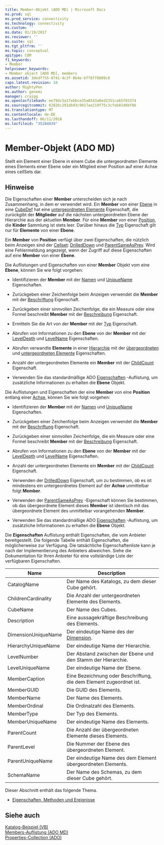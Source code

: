 ```yaml
---
title: Member-Objekt (ADO MD) | Microsoft Docs
ms.prod: sql
ms.prod_service: connectivity
ms.technology: connectivity
ms.custom: ''
ms.date: 01/19/2017
ms.reviewer: ''
ms.suite: sql
ms.tgt_pltfrm: ''
ms.topic: conceptual
apitype: COM
f1_keywords:
- Member
helpviewer_keywords:
- Member object [ADO MD], members
ms.assetid: 3dedf755-0741-4c3f-8b4e-bff8ff8809c8
caps.latest.revision: 10
author: MightyPen
ms.author: genemi
manager: craigg
ms.openlocfilehash: ee79dc5a17ebbce35a8543a0ed2351ca65f03374
ms.sourcegitcommit: 62826c291db93c9017ae219f75c3cfeb8140bf06
ms.translationtype: MT
ms.contentlocale: de-DE
ms.lasthandoff: 06/11/2018
ms.locfileid: "35284039"
---
```

# <a name="member-object-ado-md"></a>Member-Objekt (ADO MD)
Stellt ein Element einer Ebene in einem Cube die untergeordneten Elemente eines Elements einer Ebene oder ein Mitglied einer Position auf einer Achse eines cellSets dar.  
  
## <a name="remarks"></a>Hinweise  
 Die Eigenschaften einer **Member** unterscheiden sich je nach Zusammenhang, in dem er verwendet wird. Ein **Member** von einer [Ebene](../../../ado/reference/ado-md-api/level-object-ado-md.md) in eine [CubeDef](../../../ado/reference/ado-md-api/cubedef-object-ado-md.md) hat eine [untergeordneten Elemente](../../../ado/reference/ado-md-api/children-property-ado-md.md) Eigenschaft, die zurückgibt der **Mitglieder** auf die nächsten untergeordneten Ebene der Hierarchie aus der aktuellen **Member**. Für eine **Member** von einer [Position](../../../ado/reference/ado-md-api/position-object-ado-md.md), die **Kinder** Sammlung ist stets leer. Darüber hinaus die [Typ](../../../ado/reference/ado-md-api/type-property-ado-md.md) Eigenschaft gilt nur für **Elemente** von einer **Ebene**.  
  
 Ein **Member** von **Position** verfügt über zwei Eigenschaften, die nützlich beim Anzeigen sind der [Cellset](../../../ado/reference/ado-md-api/cellset-object-ado-md.md): [DrilledDown](../../../ado/reference/ado-md-api/drilleddown-property-ado-md.md) und [ ParentSameAsPrev](../../../ado/reference/ado-md-api/parentsameasprev-property-ado-md.md). Wird eine Fehlermeldung angezeigt, wenn der Zugriff auf diese Eigenschaften auf eine **Member** von einer **Ebene**.  
  
 Die Auflistungen und Eigenschaften von einer **Member** Objekt vom eine **Ebene**, können Sie wie folgt vorgehen:  
  
-   Identifizieren der **Member** mit der [Namen](../../../ado/reference/ado-md-api/name-property-ado-md.md) und [UniqueName](../../../ado/reference/ado-md-api/uniquename-property-ado-md.md) Eigenschaften.  
  
-   Zurückgeben einer Zeichenfolge beim Anzeigen verwendet die **Member** mit der [Beschriftung](../../../ado/reference/ado-md-api/caption-property-ado-md.md) Eigenschaft.  
  
-   Zurückgeben einer sinnvollen Zeichenfolge, die ein Measure oder eine Formel beschreibt **Member** mit der [Beschreibung](../../../ado/reference/ado-md-api/description-property-ado-md.md) Eigenschaft.  
  
-   Ermitteln Sie die Art von der **Member** mit der [Typ](../../../ado/reference/ado-md-api/type-property-ado-md.md) Eigenschaft.  
  
-   Abrufen von Informationen zu den **Ebene** von der **Member** mit der [LevelDepth](../../../ado/reference/ado-md-api/leveldepth-property-ado-md.md) und [LevelName](../../../ado/reference/ado-md-api/levelname-property-ado-md.md) Eigenschaften.  
  
-   Abrufen verwandte **Elemente** in einer [Hierarchie](../../../ado/reference/ado-md-api/hierarchy-object-ado-md.md) mit der [übergeordneten](../../../ado/reference/ado-md-api/parent-property-ado-md.md) und [untergeordneten Elemente](../../../ado/reference/ado-md-api/children-property-ado-md.md) Eigenschaften.  
  
-   Anzahl der untergeordneten Elemente ein **Member** mit der [ChildCount](../../../ado/reference/ado-md-api/childcount-property-ado-md.md) Eigenschaft.  
  
-   Verwenden Sie das standardmäßige ADO [Eigenschaften](../../../ado/reference/ado-api/properties-collection-ado.md) -Auflistung, um zusätzliche Informationen zu erhalten die **Ebene** Objekt.  
  
 Die Auflistungen und Eigenschaften der eine **Member** von eine **Position** entlang einer [Achse](../../../ado/reference/ado-md-api/axis-object-ado-md.md), können Sie wie folgt vorgehen:  
  
-   Identifizieren der **Member** mit der [Namen](../../../ado/reference/ado-md-api/name-property-ado-md.md) und [UniqueName](../../../ado/reference/ado-md-api/uniquename-property-ado-md.md) Eigenschaften.  
  
-   Zurückgeben einer Zeichenfolge beim Anzeigen verwendet die **Member** mit der [Beschriftung](../../../ado/reference/ado-md-api/caption-property-ado-md.md) Eigenschaft.  
  
-   Zurückgeben einer sinnvollen Zeichenfolge, die ein Measure oder eine Formel beschreibt **Member** mit der [Beschreibung](../../../ado/reference/ado-md-api/description-property-ado-md.md) Eigenschaft.  
  
-   Abrufen von Informationen zu den **Ebene** von der **Member** mit der [LevelDepth](../../../ado/reference/ado-md-api/leveldepth-property-ado-md.md) und [LevelName](../../../ado/reference/ado-md-api/levelname-property-ado-md.md) Eigenschaften.  
  
-   Anzahl der untergeordneten Elemente ein **Member** mit der [ChildCount](../../../ado/reference/ado-md-api/childcount-property-ado-md.md) Eigenschaft.  
  
-   Verwenden der [DrilledDown](../../../ado/reference/ado-md-api/drilleddown-property-ado-md.md) Eigenschaft, um zu bestimmen, ob es ist mindestens ein untergeordnetes Element auf der **Achse** unmittelbar folgt **Member**.  
  
-   Verwenden der [ParentSameAsPrev](../../../ado/reference/ado-md-api/parentsameasprev-property-ado-md.md) -Eigenschaft können Sie bestimmen, ob das übergeordnete Element dieses **Member** ist identisch mit das übergeordnete Element des unmittelbar vorangehenden **Member**.  
  
-   Verwenden Sie das standardmäßige ADO [Eigenschaften](../../../ado/reference/ado-api/properties-collection-ado.md) -Auflistung, um zusätzliche Informationen zu erhalten die **Ebene** Objekt.  
  
 Die **Eigenschaften** Auflistung enthält Eigenschaften, die vom Anbieter bereitgestellt. Die folgende Tabelle enthält Eigenschaften, die möglicherweise zur Verfügung. Die tatsächliche Eigenschaftenliste kann je nach der Implementierung des Anbieters abweichen. Siehe die Dokumentation für Ihren Anbieter für eine vollständige Liste der verfügbaren Eigenschaften.  
  
|Name|Description|  
|----------|-----------------|  
|CatalogName|Der Name des Katalogs, zu dem dieser Cube gehört.|  
|ChildrenCardinality|Die Anzahl der untergeordneten Elemente des Elements.|  
|CubeName|Der Name des Cubes.|  
|Description|Eine aussagekräftige Beschreibung des Elements.|  
|DimensionUniqueName|Der eindeutige Name des der [Dimension](../../../ado/reference/ado-md-api/dimension-object-ado-md.md).|  
|HierarchyUniqueName|Der eindeutige Name der Hierarchie.|  
|LevelNumber|Der Abstand zwischen der Ebene und den Stamm der Hierarchie.|  
|LevelUniqueName|Der eindeutige Name der Ebene.|  
|MemberCaption|Eine Bezeichnung oder Beschriftung, die dem Element zugeordnet ist.|  
|MemberGUID|Die GUID des Elements.|  
|MemberName|Der Name des Elements.|  
|MemberOrdinal|Die Ordinalzahl des Elements.|  
|MemberType|Der Typ des Elements.|  
|MemberUniqueName|Der eindeutige Name des Elements.|  
|ParentCount|Die Anzahl der übergeordneten Elemente dieses Elements.|  
|ParentLevel|Die Nummer der Ebene des übergeordneten Element.|  
|ParentUniqueName|Der eindeutige Name des dem Element übergeordneten Elements.|  
|SchemaName|Der Name des Schemas, zu dem dieser Cube gehört.|  
  
 Dieser Abschnitt enthält das folgende Thema.  
  
-   [Eigenschaften, Methoden und Ereignisse](../../../ado/reference/ado-md-api/member-object-properties-methods-and-events.md)  
  
## <a name="see-also"></a>Siehe auch  
 [Katalog-Beispiel (VB)](../../../ado/reference/ado-md-api/catalog-example-vb.md)   
 [Members-Auflistung (ADO MD)](../../../ado/reference/ado-md-api/members-collection-ado-md.md)   
 [Properties-Collection (ADO)](../../../ado/reference/ado-api/properties-collection-ado.md)
